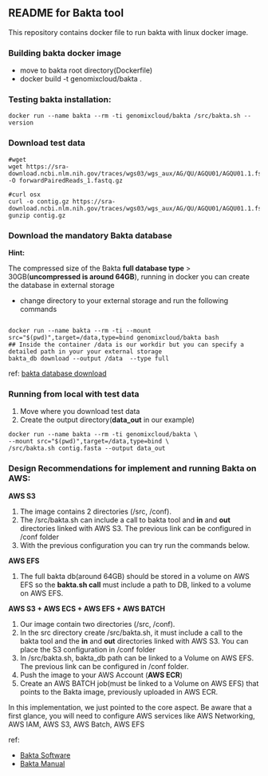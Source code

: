 ## README for Bakta tool ##

This repository contains docker file to run bakta with linux docker image.

### Building bakta docker image

* move to bakta root directory(Dockerfile)
* docker build -t genomixcloud/bakta .

### Testing bakta installation:

```shell
docker run --name bakta --rm -ti genomixcloud/bakta /src/bakta.sh --version
```

### Download test data 

```shell
#wget 
wget https://sra-download.ncbi.nlm.nih.gov/traces/wgs03/wgs_aux/AG/QU/AGQU01/AGQU01.1.fsa_nt.gz -O forwardPairedReads_1.fastq.gz

```

```shell
#curl osx
curl -o contig.gz https://sra-download.ncbi.nlm.nih.gov/traces/wgs03/wgs_aux/AG/QU/AGQU01/AGQU01.1.fsa_nt.gz
gunzip contig.gz

```

### Download the mandatory Bakta database 

**Hint:**</br>

The compressed size of the Bakta **full database type** > 30GB(**uncompressed is around 64GB**), running in docker you can create 
the database in external storage
* change directory to your external storage and run the following commands 

```shell

docker run --name bakta --rm -ti --mount src="$(pwd)",target=/data,type=bind genomixcloud/bakta bash
## Inside the container /data is our workdir but you can specify a detailed path in your your external storage
bakta_db download --output /data  --type full

```

ref: [bakta database download](https://github.com/oschwengers/bakta/blob/main/README.md#database-download)


### Running from local with test data 

1. Move where you download test data  
2. Create the output directory(**data_out** in our example) 

```shell
docker run --name bakta --rm -ti genomixcloud/bakta \
--mount src="$(pwd)",target=/data,type=bind \
/src/bakta.sh contig.fasta --output data_out 

```

### Design Recommendations for implement and running Bakta on AWS:

**AWS S3**
1. The image contains 2 directories (/src, /conf).
2. The /src/bakta.sh can include a call to bakta tool and **in** and **out** directories linked with AWS S3. The previous link can be configured in /conf folder
3. With the previous configuration you can try run the commands below.

**AWS EFS**
1. The full bakta db(around 64GB) should be stored in a volume on AWS EFS so the **bakta.sh call** must include a path to DB, linked to a volume on AWS EFS.

**AWS S3 + AWS ECS + AWS EFS + AWS BATCH**

1. Our image contain two directories (/src, /conf).
2. In the src directory create /src/bakta.sh, it must include a call to the bakta tool and the **in** and **out** directories linked with AWS S3. You can place the S3 configuration in /conf folder
3. In /src/bakta.sh, bakta_db path can be linked to a Volume on AWS EFS. The previous link can be configured in /conf folder.
3. Push the image to your AWS Account (**AWS ECR**)
4. Create an AWS BATCH job(must be linked to a Volume on AWS EFS) that points to the Bakta image, previously uploaded in AWS ECR.

In this implementation, we just pointed to the core aspect. Be aware that a first glance, you will need to configure AWS services like AWS Networking, AWS IAM, AWS S3, AWS Batch, AWS EFS  

ref:
* [Bakta Software](https://github.com/oschwengers/bakta/blob/main/README.md#installation)
* [Bakta Manual](https://github.com/oschwengers/bakta/blob/main/README.md) 